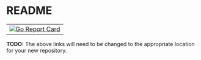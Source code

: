 # README

| |
| --- |
| [![Go Report Card](https://goreportcard.com/badge/github.com/marjamis/kata-go)](https://goreportcard.com/report/github.com/marjamis/kata-go) |

**TODO:** The above links will need to be changed to the appropriate location for your new repository.
